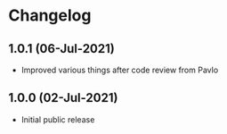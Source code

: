 # Changelog

## 1.0.1 (06-Jul-2021)

* Improved various things after code review from Pavlo

## 1.0.0 (02-Jul-2021)

* Initial public release
